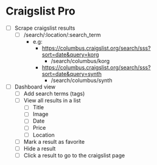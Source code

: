 # Craigslist Pro

* [ ] Scrape craigslist results
  * [ ] /search/:location/:search_term
    * e.g:
      * https://columbus.craigslist.org/search/sss?sort=date&query=korg
        * /search/columbus/korg
      * https://columbus.craigslist.org/search/sss?sort=date&query=synth
        * /search/columbus/synth
* [ ] Dashboard view
  * [ ] Add search terms (tags)
  * [ ] View all results in a list
    * [ ] Title
    * [ ] Image
    * [ ] Date
    * [ ] Price
    * [ ] Location
  * [ ] Mark a result as favorite
  * [ ] Hide a result
  * [ ] Click a result to go to the craigslist page
